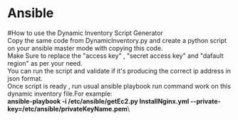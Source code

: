 # Ansible
#How to use the Dynamic Inventory Script Generator\
Copy the same code from DynamicInventory.py and create a python script on your ansible master mode with copying this code.\
Make Sure to replace the "access key" , "secret access key" and "dafault region" as per your need. \
You can run the script and validate if it's producing the correct ip address in json format. \
Once script is ready , run usual ansible playbook run command work on this dynamic inventory file.For example: \
**ansible-playbook -i /etc/ansible/getEc2.py InstallNginx.yml --private-key=/etc/ansible/privateKeyName.pem**\
